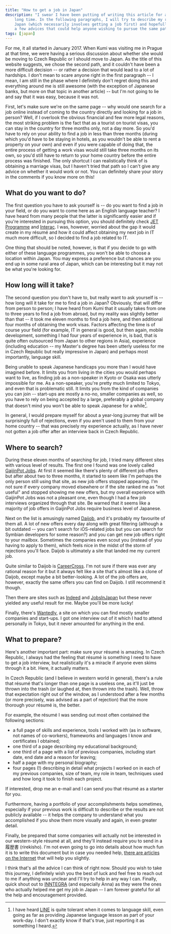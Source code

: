 ```yaml
---
title: "How to get a job in Japan"
description: "I swear I have been putting of writing this article for a really
    long time. In the following paragraphs, I will try to describe my road to
    Japan (which necessarily involves getting a job first) and hopefully provide
    a few advices that could help anyone wishing to pursue the same path."
tags: [japan]
---
```


For me, it all started in January 2017. When Kumi was visiting me in Prague at
that time, we were having a serious discussion about whether she would be moving
to Czech Republic or I should move to Japan. As the title of this website
suggests, we chose the second path, and it couldn't have been a more difficult
decision -- or rather a decision that would lead to a lot of hardships. I don't
mean to scare anyone right in the first paragraph -- I mean, I am still in the
phase where I definitely don't regret doing this and everything around me is
still awesome (with the exception of Japanese banks, but more on that topic in
another article) -- but I'm not going to lie and say that it was easy, because
it was not.

First, let's make sure we're on the same page -- why would one search for a job
online instead of coming to the country directly and looking for a job in
person? Well, if I overlook the obvious financial and few more legal reasons,
the most striking problem is the fact that as a tourist on tourist visas, you
can stay in the country for three months only, not a day more. So you'd have to
rely on your ability to find a job in less than three months (during which you'd
have to be staying in hotels, as you wouldn't be able to rent a property on your
own) and even if you were capable of doing that, the entire process of getting a
work visas would still take three months on its own, so you'd still have to
return to your home country before the entire process was finished. The only
shortcut I can realistically think of is obtaining a marriage visas, but I
haven't tried that path so I can't give any advice on whether it would work or
not. You can definitely share your story in the comments if you know more on
this!

## What do you want to do?

The first question you have to ask yourself is -- do you want to find a job in
your field, or do you want to come here as an English language teacher? I have
heard from many people that the latter is significantly easier and if you're
interested in pursuing this option, you should definitely check
[JET Programme](http://jetprogramme.org/en/) and
[Interac](https://www.interacnetwork.com/recruit/). I was, however, worried
about the gap it would create in my résumé and how it could affect obtaining my
next job in IT much more difficult, so I decided to find a job related to IT.

One thing that should be noted, however, is that if you decide to go with either
of these language programmes, you won't be able to choose a location within
Japan. You may express a preference but chances are you end up in some rural
area of Japan, which can be interesting but it may not be what you're looking
for.

## How long will it take?

The second question you don't have to, but really want to ask yourself is -- how
long will it take for me to find a job in Japan? Obviously, that will differ
from person to person; I have heard from Kumi that it usually takes from one to
three years to find a job from abroad, but my reality was slightly better than
that -- it took me eleven months to find a job here, and then additional four
months of obtaining the work visas. Factors affecting the time is of course
your field (for example, IT in general is good, but then again, mobile
development, something I had four years of experience in, is bad, that is quite
often outsourced from Japan to other regions in Asia), experience (including
education -- my Master's degree has been utterly useless for me in Czech
Republic but really impressive in Japan) and perhaps most importantly, language
skill.

Being unable to speak Japanese handicaps you more than I would have imagined
before. It limits you from living in the cities you would perhaps want to live,
as finding job as a non-speaker in Kyoto or Osaka was utterly impossible for me.
As a non-speaker, you're pretty much limited to Tokyo, and even that is
problematic still. It limits you from the kind of companies you can join --
start-ups are mostly a no-no, smaller companies as well, so you have to rely on
being accepted by a large, preferably a global company that doesn't mind you
won't be able to speak Japanese for a while[^1].

[^1]: I have heard [LINE](https://line.me/en/) is quite tolerant when it comes
    to language skill, even going as far as providing Japanese language lesson
    as part of your work-day. I don't exactly know if that's true, just
    reporting it as something I heard.

In general, I would prepare myself for about a year-long journey that will be
surprisingly full of rejections, even if you aren't used to them from your home
country -- that was precisely my experience actually, as I have never not gotten
a job offer after an interview back in Czech Republic.

## Where to search?

During these eleven months of searching for job, I tried many different sites
with various level of results. The first one I found was one lovely called
[GaijinPot Jobs](https://jobs.gaijinpot.com/). At first it seemed like there's
plenty of different job offers but after about two to three months, it started
to seem like I'm perhaps the only person still using that site, as new job
offers stopped appearing. I'm not sure if every company moved elsewhere or if
the site ranked me as "not useful" and stopped showing me new offers, but my
overall experience with GaijinPot Jobs was not a pleasant one, even though I had
a few job interviews organized through that site. Be warned that it seems like a
majority of job offers in GaijinPot Jobs require business level of Japanese.

Next on the list is amusingly named [Daijob](https://www.daijob.com), and it's
probably my favourite of them all. A lot of new offers every day along with
great filtering (although a bit outdated -- you can't search for iOS-related
jobs but you can search for Symbian developers for some reason?) and you can get
new job offers right to your mailbox. Sometimes the companies even scout you
(instead of you having to apply to them), which feels nice in the midst of the
storm of rejections you'll face. Daijob is ultimately a site that landed me my
current job.

Quite similar to Daijob is [CareerCross](https://www.careercross.com). I'm not
sure if there was ever any rational reason for it but it always felt like a site
that's almost like a clone of Daijob, except maybe a bit better-looking. A lot
of the job offers are, however, exactly the same offers you can find on Daijob.
I still recommend it though.

Then there are sites such as [Indeed](https://jp.indeed.com) and
[JobsInJapan](https://www.jobsinjapan.com) but these never yielded any useful
result for me. Maybe you'll be more lucky!

Finally, there's [Wantedly](https://www.wantedly.com), a site on which you can
find mostly smaller companies and start-ups. I got one interview out of it which
I had to attend personally in Tokyo, but it never amounted for anything in the
end.

## What to prepare?

Here's another important part: make sure your résumé is amazing. In Czech
Republic, I always had the feeling that résumé is something I need to have to
get a job interview, but realistically it's a miracle if anyone even skims
through it a bit. Here, it actually matters.

In Czech Republic (and I believe in western world in general), there's a rule
that résumé that's longer than one page is a useless one, as it'll just be
thrown into the trash (or laughed at, then thrown into the trash). Well, throw
that expectation right out of the window, as I understood after a few months (or
more precisely, was advised as a part of rejection) that the more thorough your
résumé is, the better.

For example, the résumé I was sending out most often contained the following
sections:

- a full page of skills and experience, tools I worked with (as in software, not
    names of co-workers), frameworks and languages I know and certificates I
    obtained;
- one third of a page describing my educational background;
- one third of a page with a list of previous companies, including start date,
    end date and a reason for leaving;
- half a page with my personal biography;
- four pages (!) describing in detail what projects I worked on in each of my
    previous companies, size of team, my role in team, techniques used and how
    long it took to finish each project.

If interested, drop me an e-mail and I can send you that résumé as a starter for
you.

Furthermore, having a portfolio of your accomplishments helps sometimes,
especially if your previous work is difficult to describe or the results are not
publicly available -- it helps the company to understand what you accomplished
if you show them more visually and again, in even greater detail.

Finally, be prepared that some companies will actually not be interested in our
western-style résumé at all, and they'll instead require you to send in a
履歴書 (rirekisho). I'm not even going to go into details about how much fun it
is to write this document but in case you needed help,
[there are articles](https://blog.gaijinpot.com/write-japanese-résumé/)
[on the Internet](http://tokyographicdesigners.com/the-guide/how-to-complete-a-rirekisho/)
that will help you slightly.

I think that's all the advice I can think of right now. Should you wish to take
this journey, I definitely wish you the best of luck and feel free to reach out
to me if anything was unclear and I'll try to help in any way I can. Finally,
quick shout out to [INNTEGRA](https://inntegra.co.jp/) (and especially Anna)
as they were the ones who actually helped me get my job in Japan -- I am forever
grateful for all the help and encouragement provided.
